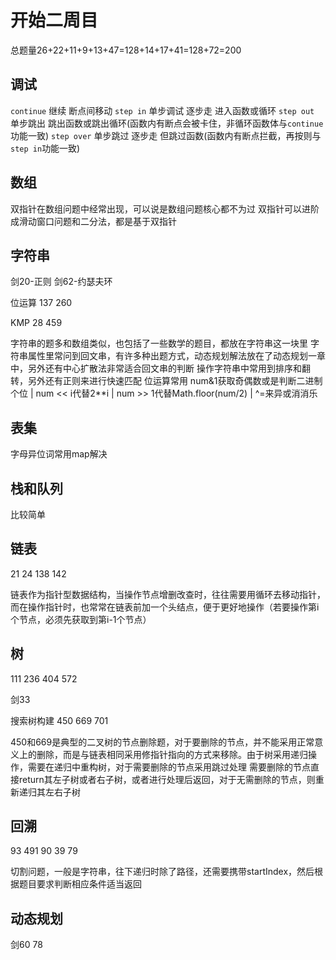 # 开始二周目

总题量26+22+11+9+13+47=128+14+17+41=128+72=200

## 调试

`continue` 继续 断点间移动
`step in` 单步调试 逐步走 进入函数或循环
`step out` 单步跳出  跳出函数或跳出循环(函数内有断点会被卡住，非循环函数体与`continue`功能一致)
`step over` 单步跳过 逐步走 但跳过函数(函数内有断点拦截，再按则与`step in`功能一致)

## 数组

双指针在数组问题中经常出现，可以说是数组问题核心都不为过
双指针可以进阶成滑动窗口问题和二分法，都是基于双指针

## 字符串

剑20-正则
剑62-约瑟夫环

位运算
137
260

KMP
28
459

字符串的题多和数组类似，也包括了一些数学的题目，都放在字符串这一块里
字符串属性里常问到回文串，有许多种出题方式，动态规划解法放在了动态规划一章中，另外还有中心扩散法非常适合回文串的判断
操作字符串中常用到排序和翻转，另外还有正则来进行快速匹配
位运算常用 num&1获取奇偶数或是判断二进制个位 | num << i代替2**i | num >> 1代替Math.floor(num/2) | ^=来异或消消乐

## 表集

字母异位词常用map解决

## 栈和队列

比较简单

## 链表

21
24
138
142

链表作为指针型数据结构，当操作节点增删改查时，往往需要用循环去移动指针，而在操作指针时，也常常在链表前加一个头结点，便于更好地操作（若要操作第i个节点，必须先获取到第i-1个节点）

## 树

111
236
404
572

剑33

搜索树构建
450
669
701

450和669是典型的二叉树的节点删除题，对于要删除的节点，并不能采用正常意义上的删除，而是与链表相同采用修指针指向的方式来移除。由于树采用递归操作，需要在递归中重构树，对于需要删除的节点采用跳过处理
需要删除的节点直接return其左子树或者右子树，或者进行处理后返回，对于无需删除的节点，则重新递归其左右子树

## 回溯

93
491
90
39
79

切割问题，一般是字符串，往下递归时除了路径，还需要携带startIndex，然后根据题目要求判断相应条件适当返回

## 动态规划

剑60
78
